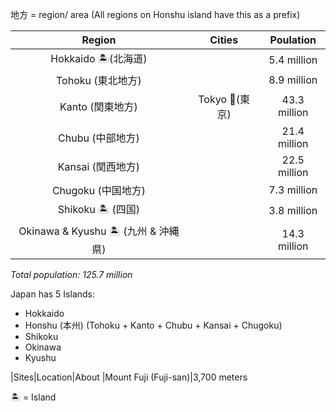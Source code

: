 


地方 = region/ area (All regions on Honshu island have this as a prefix)

|Region|Cities|Poulation
|:-:|:-:|:-:
|Hokkaido 🏝(北海道)||5.4 million
|Tohoku (東北地方)||8.9 million
|Kanto (関東地方)|Tokyo 🎌(東京)|43.3 million|
|Chubu (中部地方)||21.4 million
|Kansai (関西地方)||22.5 million
|Chugoku (中国地方)||7.3 million
|Shikoku 🏝 (四国)||3.8 million
|Okinawa & Kyushu 🏝 (九州 & 沖縄県)||14.3 million

_Total population: 125.7 million_

Japan has 5 Islands:
- Hokkaido
- Honshu (本州) (Tohoku + Kanto + Chubu + Kansai + Chugoku)
- Shikoku
- Okinawa
- Kyushu

|Sites|Location|About
|Mount Fuji (Fuji-san)|3,700 meters




 🏝 = Island
